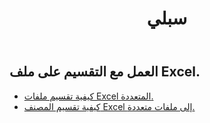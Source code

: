 ﻿---
title: سبلي
second_title: Aspose.Cells Cloud Documen
type: docs
url: /ar/split/
keywords: Working with splitting on an Excel file
description: Aspose.Cells Cloud REST API دعم العمل مع التقسيم على ملف Excel. يدعم SDK أنواع لغات التطوير. وهي تشمل Android وC# وGo وJava وNodeJS وPerl وPHP وPython وRuby وswift.
weight: 32
---
## العمل مع التقسيم على ملف Excel.

- [كيفية تقسيم ملفات Excel المتعددة.](/cells/ar/split/multi-files/)
- [كيفية تقسيم المصنف Excel إلى ملفات متعددة.](/cells/ar/workbook/split/)
